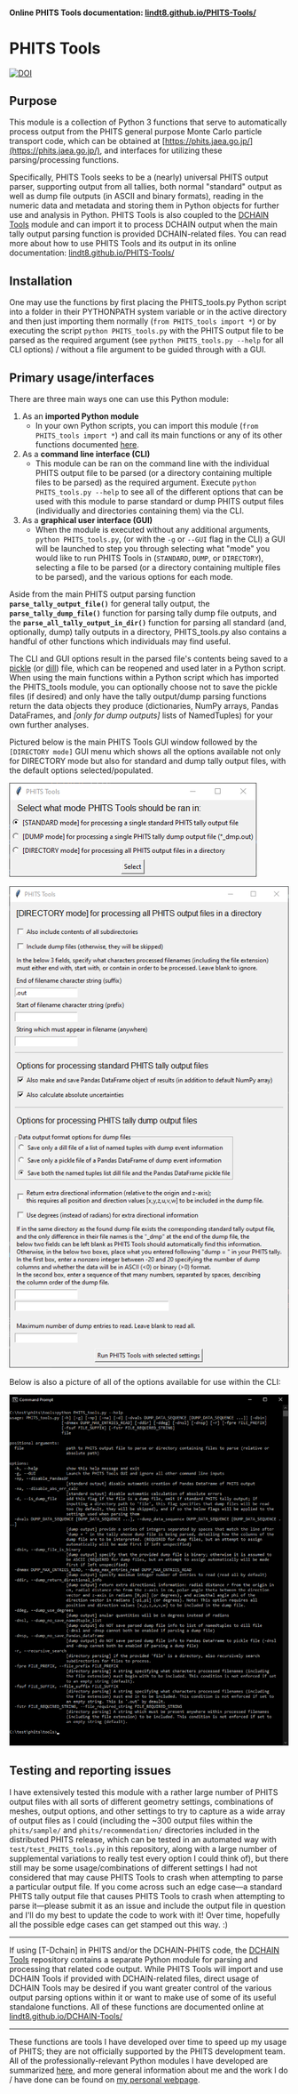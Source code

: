 #### Online PHITS Tools documentation: [lindt8.github.io/PHITS-Tools/](https://lindt8.github.io/PHITS-Tools/)

# PHITS Tools
[![DOI](https://zenodo.org/badge/DOI/10.5281/zenodo.14262720.svg)](https://doi.org/10.5281/zenodo.14262720)

## Purpose

This module is a collection of Python 3 functions that serve to automatically process output from the PHITS general purpose Monte Carlo particle transport code, which can be obtained at [https://phits.jaea.go.jp/](https://phits.jaea.go.jp/), and interfaces for utilizing these parsing/processing functions.

Specifically, PHITS Tools seeks to be a (nearly) universal PHITS output parser, supporting output from all tallies, both normal "standard" output as well as dump file outputs (in ASCII and binary formats), reading in the numeric data and metadata and storing them in Python objects for further use and analysis in Python.  PHITS Tools is also coupled to the [DCHAIN Tools](https://github.com/Lindt8/DCHAIN-Tools/) module and can import it to process DCHAIN output when the main tally output parsing function is provided DCHAIN-related files.  You can read more about how to use PHITS Tools and its output in its online documentation: [lindt8.github.io/PHITS-Tools/](https://lindt8.github.io/PHITS-Tools/)

## Installation
One may use the functions by first placing the PHITS_tools.py Python script into a folder in their PYTHONPATH system variable or in the active directory and then just importing them normally (`from PHITS_tools import *`) or by executing the script `python PHITS_tools.py` with the PHITS output file to be parsed as the required argument (see `python PHITS_tools.py --help` for all CLI options) / without a file argument to be guided through with a GUI.

## Primary usage/interfaces
There are three main ways one can use this Python module:

1. As an **imported Python module**
    - In your own Python scripts, you can import this module (`from PHITS_tools import *`) and call its main functions or any of its other functions documented [here](https://lindt8.github.io/PHITS-Tools/).
2. As a **command line interface (CLI)**
    - This module can be ran on the command line with the individual PHITS output file to be parsed (or a directory containing multiple files to be parsed) as the required argument. Execute `python PHITS_tools.py --help` to see all of the different options that can be used with this module to parse standard or dump PHITS output files (individually and directories containing them) via the CLI.
3. As a **graphical user interface (GUI)** 
    - When the module is executed without any additional arguments, `python PHITS_tools.py`, (or with the `-g` or `--GUI` flag in the CLI) a GUI will be launched to step you through selecting what "mode" you would like to run PHITS Tools in (`STANDARD`, `DUMP`, or `DIRECTORY`), selecting a file to be parsed (or a directory containing multiple files to be parsed), and the various options for each mode.

Aside from the main PHITS output parsing function **`parse_tally_output_file()`** for general tally output, the **`parse_tally_dump_file()`** function for parsing tally dump file outputs, and the **`parse_all_tally_output_in_dir()`** function for parsing all standard (and, optionally, dump) tally outputs in a directory, PHITS_tools.py also contains a handful of other functions which individuals may find useful. 

The CLI and GUI options result in the parsed file's contents being saved to a [pickle](https://docs.python.org/3/library/pickle.html) (or [dill](https://pypi.org/project/dill/)) file, which can be reopened and used later in a Python script. When using the main functions within a Python script which has imported the PHITS_tools module, you can optionally choose not to save the pickle files (if desired) and only have the tally output/dump parsing functions return the data objects they produce (dictionaries, NumPy arrays, Pandas DataFrames, and *[only for dump outputs]* lists of NamedTuples) for your own further analyses.


Pictured below is the main PHITS Tools GUI window followed by the `[DIRECTORY mode]` GUI menu which shows all the options available not only for DIRECTORY mode but also for standard and dump tally output files, with the default options selected/populated.

![](/docs/PHITS_tools_GUI_main.png?raw=true "PHITS Tools GUI main window")

![](/docs/PHITS_tools_GUI_directory-mode.png?raw=true "PHITS Tools GUI 'DIRECTORY mode' window")

Below is also a picture of all of the options available for use within the CLI:

![](/docs/PHITS_tools_CLI.png?raw=true "PHITS Tools CLI options")

## Testing and reporting issues

I have extensively tested this module with a rather large number of PHITS output files with all sorts of different geometry settings, combinations of meshes, output options, and other settings to try to capture as a wide array of output files as I could (including the ~300 output files within the `phits/sample/` and `phits/recommendation/` directories included in the distributed PHITS release, which can be tested in an automated way with `test/test_PHITS_tools.py` in this repository, along with a large number of supplemental variations to really test every option I could think of), but there still may be some usage/combinations of different settings I had not considered that may cause PHITS Tools to crash when attempting to parse a particular output file.  If you come across such an edge case&mdash;a standard PHITS tally output file that causes PHITS Tools to crash when attempting to parse it&mdash;please submit it as an issue and include the output file in question and I'll do my best to update the code to work with it!  Over time, hopefully all the possible edge cases can get stamped out this way. :)


-----

If using [T-Dchain] in PHITS and/or the DCHAIN-PHITS code, the [DCHAIN Tools](https://github.com/Lindt8/DCHAIN-Tools/) repository contains a separate Python module for parsing and processing that related code output.  While PHITS Tools will import and use DCHAIN Tools if provided with DCHAIN-related files, direct usage of DCHAIN Tools may be desired if you want greater control of the various output parsing options within it or want to make use of some of its useful standalone functions. All of these functions are documented online at [lindt8.github.io/DCHAIN-Tools/](https://lindt8.github.io/DCHAIN-Tools/)

-----

These functions are tools I have developed over time to speed up my usage of PHITS; they are not officially supported by the PHITS development team.  All of the professionally-relevant Python modules I have developed are summarized [here](https://lindt8.github.io/professional-code-projects/), and more general information about me and the work I do / have done can be found on [my personal webpage](https://lindt8.github.io/).

<!-- The dchain_tools_manual.pdf document primarily covers usage of this main function but provides brief descriptions of the other available functions. /--> 
